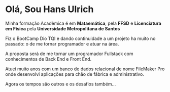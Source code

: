 # Olá, Sou Hans Ulrich

Minha formação Acadêmica é em **Mataemática**, pela **FFSD** e **Licenciatura em Física** pela **Universidade Metropolitana de Santos**

Fiz o BootCamp Dio TQI e dando continuidade a um projeto ha muito no passado: o de me tornar programador e atuar na área.

A proposta será de me tornar um programador Fullstack com conhecimentos de Back End e Front End.

Atuei muito anos com um banco de dados relacional de nome FileMaker Pro onde desenvolvi aplicações para chão de fábrica e administrativo.

Agora os tempos são outros e os desafios também... 

